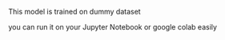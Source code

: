 This model is trained on dummy dataset 

you can run it on your Jupyter Notebook or google colab easily
